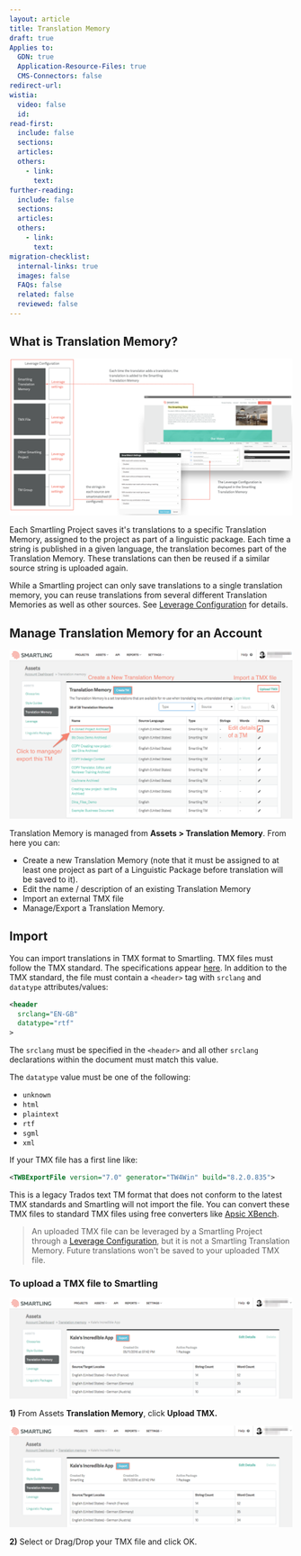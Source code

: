 ```yaml
---
layout: article
title: Translation Memory
draft: true
Applies to:
  GDN: true
  Application-Resource-Files: true
  CMS-Connectors: false
redirect-url:
wistia:
  video: false
  id:
read-first:
  include: false
  sections:
  articles:
  others:
    - link:
      text:
further-reading:
  include: false
  sections:
  articles:
  others:
    - link:
      text:
migration-checklist:
  internal-links: true
  images: false
  FAQs: false
  related: false
  reviewed: false
---
```



## What is Translation Memory?

![](/uploads/versions/tm_diagram---x----1741-963x---.png)

Each Smartling Project saves it's translations to a specific Translation Memory, assigned to the project as part of a linguistic package. Each time a string is published in a given language, the translation becomes part of the Translation Memory. These translations can then be reused if a similar source string is uploaded again.

While a Smartling project can only save translations to a single translation memory, you can reuse translations from several different Translation Memories as well as other sources. See&nbsp;[Leverage Configuration](/knowledge-base/articles/leverage-configuration/) for details.

## Manage Translation Memory for an Account

![](/uploads/versions/tm2---x----1242-739x---.png)

Translation Memory is managed from **Assets &gt; Translation Memory**. From here you can:

* Create a new Translation Memory (note that it must be assigned to at least one project as part of a Linguistic Package before translation will be saved to it).
* Edit the name / description of an existing Translation Memory
* Import an external TMX file
* Manage/Export a Translation Memory.


## Import

You can import translations in TMX format to Smartling. TMX files must follow the TMX standard. The specifications appear [here](https://www.gala-global.org/tmx-14b). In addition to the TMX standard, the file must contain a `<header>` tag with `srclang` and `datatype` attributes/values:

~~~xml
<header
  srclang="EN-GB"
  datatype="rtf"
>
~~~

The `srclang` must be specified in the `<header>` and all other `srclang` declarations within the document must match this value.

The `datatype` value must be one of the following:

* `unknown`
* `html`
* `plaintext`
* `rtf`
* `sgml`
* `xml`


If your TMX file has a first line like:

~~~xml
<TWBExportFile version="7.0" generator="TW4Win" build="8.2.0.835">
~~~

This is a legacy Trados text TM format that does not conform to the latest TMX standards and Smartling will not import the file. You can convert these TMX files to standard TMX files using free converters like [Apsic XBench](http://www.apsic.com/en/downloads.aspx).

> An uploaded TMX file can be leveraged by a Smartling Project through a [Leverage Configuration](/knowledge-base/articles/leverage-configuration/), but it is not a Smartling Translation Memory. Future translations won't be saved to your uploaded TMX file.

### To upload a TMX file to Smartling

![](/uploads/versions/tm4---x----1255-447x---.png)

**1)** From Assets **Translation Memory**, click **Upload TMX.**

![](/uploads/versions/tm4---x----1255-447x---.png)

**2)** Select or Drag/Drop your TMX file and click OK.

